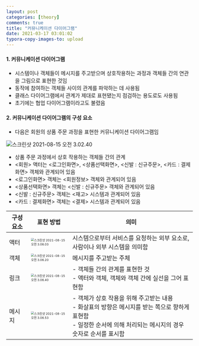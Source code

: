 ```yaml
---
layout: post
categories: [theory]
comments: true
title: "커뮤니케이션 다이어그램"
date: 2021-03-17 03:01:02 
typora-copy-images-to: upload
---
```


#### 1. 커뮤니케이션 다이어그램

- 시스템이나 객체들이 메시지를 주고받으며 상호작용하는 과정과 객체들 간의 연관을 그림으로 표현한 것임
- 동작에 참여하는 객체들 사이의 관계를 파악하는 데 사용됨
- 클래스 다이어그램에서 관계가 제대로 표현됐는지 점검하는 용도로도 사용됨
- 초기에는 협업 다이어그램이라고도 불렸음

#### 2. 커뮤니케이션 다이어그램의 구성 요소

- 다음은 회원의 상품 주문 과정을 표현한 커뮤니케이션 다이어그램임

![스크린샷 2021-08-15 오전 3.02.40](https://tva1.sinaimg.cn/large/008i3skNgy1gtguyrzqg5j60u80jkadn02.jpg)

- 상품 주문 과정에서 상호 작용하는 객체들 간의 관계
- <회원> 액터는 <로그인화면>, <상품선택화면>, <신발 : 신규주문>, <카드 : 결제화면> 객체와 관계되어 있음
- <로그인화면> 객체는 <회원정보> 객체와 관계되어 있음
- <상품선택화면> 객체는 <신발 : 신규주문> 객체와 관계되어 있음
- <신발 : 신규주문> 객체는 <재고> 시스템과 관계되어 있음
- <카드 : 결제화면> 객체는 <결제> 시스템과 관계되어 있음

| 구성 요소 | 표현 방법                                                    | 의미                                                         |
| --------- | ------------------------------------------------------------ | ------------------------------------------------------------ |
| 액터      | <img src="https://tva1.sinaimg.cn/large/008i3skNgy1gtgv2b0ug1j605c04ymwz02.jpg" alt="스크린샷 2021-08-15 오전 3.06.03" style="zoom:50%;" /> | 시스템으로부터 서비스를 요청하는 외부 요소로, 사람이나 외부 시스템을 의미함 |
| 객체      | <img src="https://tva1.sinaimg.cn/large/008i3skNgy1gtgv2lnoj6j608m036jr902.jpg" alt="스크린샷 2021-08-15 오전 3.06.20" style="zoom:50%;" /> | 메시지를 주고받는 주체                                       |
| 링크      | <img src="https://tva1.sinaimg.cn/large/008i3skNgy1gtgv2xrwwfj608k03adfm02.jpg" alt="스크린샷 2021-08-15 오전 3.06.40" style="zoom:50%;" /> | - 객체들 간의 관계를 표현한 것<br />- 액터와 객체, 객체와 객체 간에 실선을 그어 표현함 |
| 메시지    | <img src="https://tva1.sinaimg.cn/large/008i3skNgy1gtgv35s4j6j608m0423yd02.jpg" alt="스크린샷 2021-08-15 오전 3.06.53" style="zoom:50%;" /> | - 객체가 상호 작용을 위해 주고받는 내용<br />- 화살표의 방향은 메시지를 받는 쪽으로 향하게 표현함<br />- 일정한 순서에 의해 처리되는 메시지의 경우 숫자로 순서를 표시함 |

